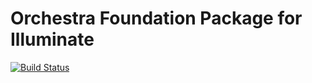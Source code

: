 Orchestra Foundation Package for Illuminate
==============

[![Build Status](https://travis-ci.org/orchestral/foundation.png?branch=master)](https://travis-ci.org/orchestral/foundation)
